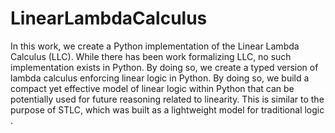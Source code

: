 # LinearLambdaCalculus

In this work, we create a Python implementation of the Linear Lambda Calculus
(LLC). While there has been work formalizing LLC, no such implementation exists
in Python. By doing so, we create a typed version of lambda calculus enforcing
linear logic in Python. By doing so, we build a compact yet effective model of
linear logic within Python that can be potentially used for future reasoning related
to linearity. This is similar to the purpose of STLC, which was built as a lightweight
model for traditional logic .
